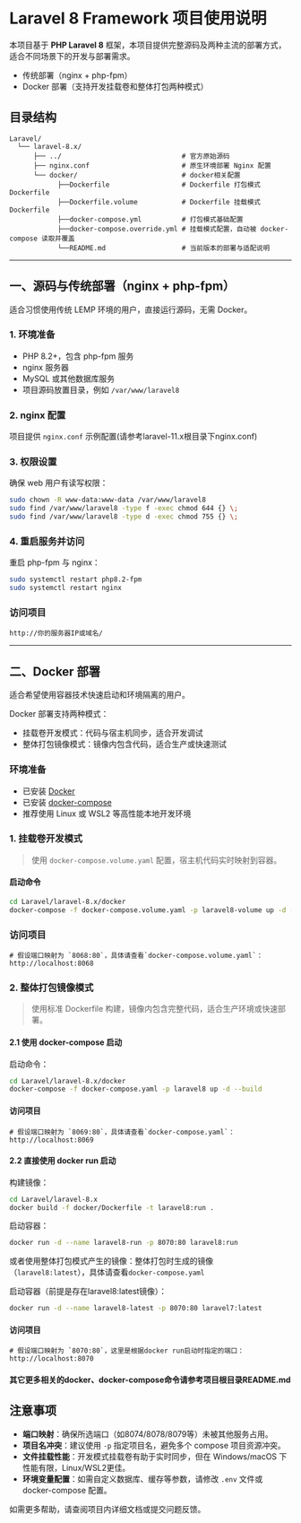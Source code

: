 # Laravel 8 Framework 项目使用说明

本项目基于 **PHP Laravel 8** 框架，本项目提供完整源码及两种主流的部署方式，适合不同场景下的开发与部署需求。

- 传统部署（nginx + php-fpm）
- Docker 部署（支持开发挂载卷和整体打包两种模式）

## 目录结构

```text
Laravel/
  └── laravel-8.x/
      ├── ../                              # 官方原始源码
      ├── nginx.conf                       # 原生环境部署 Nginx 配置
      └── docker/                          # docker相关配置
            ├──Dockerfile                  # Dockerfile 打包模式Dockerfile
            ├──Dockerfile.volume           # Dockerfile 挂载模式Dockerfile
            ├──docker-compose.yml          # 打包模式基础配置
            ├──docker-compose.override.yml # 挂载模式配置，自动被 docker-compose 读取并覆盖
            └──README.md                   # 当前版本的部署与适配说明
```

---

## 一、源码与传统部署（nginx + php-fpm）

适合习惯使用传统 LEMP 环境的用户，直接运行源码，无需 Docker。

### 1. 环境准备

- PHP 8.2+，包含 php-fpm 服务
- nginx 服务器
- MySQL 或其他数据库服务
- 项目源码放置目录，例如 `/var/www/laravel8`

### 2. nginx 配置

项目提供 `nginx.conf` 示例配置(请参考laravel-11.x根目录下nginx.conf)

### 3. 权限设置

确保 web 用户有读写权限：

```bash
sudo chown -R www-data:www-data /var/www/laravel8
sudo find /var/www/laravel8 -type f -exec chmod 644 {} \;
sudo find /var/www/laravel8 -type d -exec chmod 755 {} \;
```

### 4. 重启服务并访问

重启 php-fpm 与 nginx：

```bash
sudo systemctl restart php8.2-fpm
sudo systemctl restart nginx
```

### 访问项目

```
http://你的服务器IP或域名/
```

---

## 二、Docker 部署

适合希望使用容器技术快速启动和环境隔离的用户。

Docker 部署支持两种模式：

- 挂载卷开发模式：代码与宿主机同步，适合开发调试
- 整体打包镜像模式：镜像内包含代码，适合生产或快速测试

### 环境准备

- 已安装 [Docker](https://docs.docker.com/get-docker/)
- 已安装 [docker-compose](https://docs.docker.com/compose/install/)
- 推荐使用 Linux 或 WSL2 等高性能本地开发环境

### 1. 挂载卷开发模式

> 使用 `docker-compose.volume.yaml` 配置，宿主机代码实时映射到容器。

#### 启动命令

```bash
cd Laravel/laravel-8.x/docker
docker-compose -f docker-compose.volume.yaml -p laravel8-volume up -d --build
```

### 访问项目

```
# 假设端口映射为 `8068:80`，具体请查看`docker-compose.volume.yaml`：
http://localhost:8068
```

### 2. 整体打包镜像模式

> 使用标准 Dockerfile 构建，镜像内包含完整代码，适合生产环境或快速部署。

#### 2.1 使用 docker-compose 启动

启动命令：

```bash
cd Laravel/laravel-8.x/docker
docker-compose -f docker-compose.yaml -p laravel8 up -d --build
```

#### 访问项目

```
# 假设端口映射为 `8069:80`，具体请查看`docker-compose.yaml`：
http://localhost:8069
```

#### 2.2 直接使用 docker run 启动

构建镜像：

```bash
cd Laravel/laravel-8.x
docker build -f docker/Dockerfile -t laravel8:run .
```

启动容器：

```bash
docker run -d --name laravel8-run -p 8070:80 laravel8:run
```

或者使用整体打包模式产生的镜像：整体打包时生成的镜像（`laravel8:latest`），具体请查看`docker-compose.yaml`

启动容器（前提是存在laravel8:latest镜像）：

```bash
docker run -d --name laravel8-latest -p 8070:80 laravel7:latest
```

#### 访问项目

```
# 假设端口映射为 `8070:80`，这里是根据docker run启动时指定的端口：
http://localhost:8070
```

#### 其它更多相关的docker、docker-compose命令请参考项目根目录README.md

## 注意事项

- **端口映射**：确保所选端口（如8074/8078/8079等）未被其他服务占用。
- **项目名冲突**：建议使用 `-p` 指定项目名，避免多个 compose 项目资源冲突。
- **文件挂载性能**：开发模式挂载卷有助于实时同步，但在 Windows/macOS 下性能有限，Linux/WSL2更佳。
- **环境变量配置**：如需自定义数据库、缓存等参数，请修改 `.env` 文件或 docker-compose 配置。

如需更多帮助，请查阅项目内详细文档或提交问题反馈。
